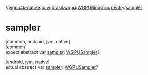 //[wgpu4k-native](../../../index.md)/[io.ygdrasil.wgpu](../index.md)/[WGPUBindGroupEntry](index.md)/[sampler](sampler.md)

# sampler

[common, android, jvm, native]\
[common]\
expect abstract var [sampler](sampler.md): [WGPUSampler](../-w-g-p-u-sampler/index.md)?

[android, jvm, native]\
actual abstract var [sampler](sampler.md): [WGPUSampler](../-w-g-p-u-sampler/index.md)?